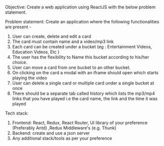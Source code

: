 Objective:
Create a web application using ReactJS with the below problem statement.

Problem statement:
Create an application where the following functionalities are present -
1. User can create, delete and edit a card
2. The card must contain name and a video/mp3 link
3. Each card can be created under a bucket (eg : Entertainment Videos, Education Videos, Etc )
4. The user has the flexibility to Name this bucket according to his/her choice.
5. User can move a card from one bucket to an other bucket.
6. On clicking on the card a modal with an iframe should open which starts playing the video
7. User can delete a single card or multiple card under a single bucket at once
8. There should be a separate tab called history which lists the mp3/mp4 links that you have
played i.e the card name, the link and the time it was played

Tech stack:
1. Frontend: React, Redux, React Router, UI library of your preference (Preferably Antd) ,Redux
Middleware's (e.g. Thunk)
2. Backend: create and use a json server
3. Any additional stack/tools as per your preference